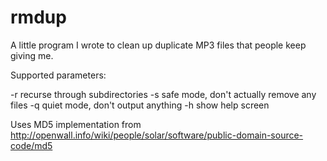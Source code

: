 # rmdup
A little program I wrote to clean up duplicate MP3 files that people keep giving me.

Supported parameters:

-r		recurse through subdirectories
-s		safe mode, don't actually remove any files
-q		quiet mode, don't output anything
-h		show help screen

Uses MD5 implementation from http://openwall.info/wiki/people/solar/software/public-domain-source-code/md5
